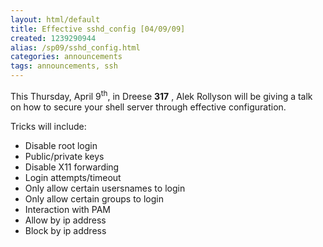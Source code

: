 ```yaml
---
layout: html/default
title: Effective sshd_config [04/09/09]
created: 1239290944
alias: /sp09/sshd_config.html
categories: announcements
tags: announcements, ssh
---
```

This Thursday, April 9<sup>th</sup>, in Dreese **317** , Alek Rollyson will be giving a talk on how to secure your shell server through effective configuration.

Tricks will include:
 - Disable root login
 - Public/private keys
 - Disable X11 forwarding
 - Login attempts/timeout
 - Only allow certain usersnames to login
 - Only allow certain groups to login
 - Interaction with PAM
 - Allow by ip address
 - Block by ip address
